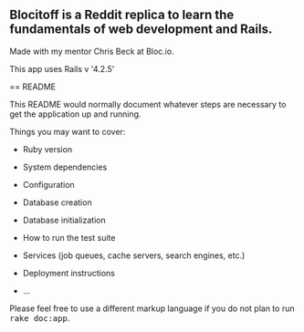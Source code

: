 ## Blocitoff is a Reddit replica to learn the fundamentals of web development and Rails. 

Made with my mentor Chris Beck at Bloc.io. 

This app uses Rails v '4.2.5'

== README


This README would normally document whatever steps are necessary to get the
application up and running.

Things you may want to cover:

* Ruby version

* System dependencies

* Configuration

* Database creation

* Database initialization

* How to run the test suite

* Services (job queues, cache servers, search engines, etc.)

* Deployment instructions

* ...


Please feel free to use a different markup language if you do not plan to run
<tt>rake doc:app</tt>.
